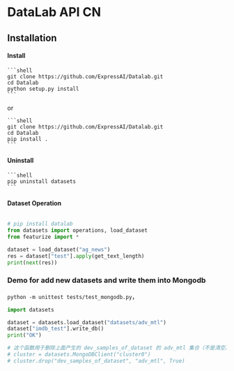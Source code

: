 # DataLab API CN

## Installation
#### Install

    ```shell
    git clone https://github.com/ExpressAI/Datalab.git
    cd Datalab
    python setup.py install
    ```
   or 

    ```shell
    git clone https://github.com/ExpressAI/Datalab.git
    cd Datalab
    pip install .
    ```

#### Uninstall
    ```shell
    pip uninstall datasets
    ```

#### Dataset Operation
```python

# pip install datalab
from datasets import operations, load_dataset
from featurize import *

dataset = load_dataset("ag_news")
res = dataset["test"].apply(get_text_length)
print(next(res))


```

   

### Demo for add new datasets and write them into Mongodb

`python -m unittest tests/test_mongodb.py`，

```python
import datasets

dataset = datasets.load_dataset("datasets/adv_mtl")
dataset["imdb_test"].write_db()
print("OK")

# 这个函数用于删除上面产生的 dev_samples_of_dataset 的 adv_mtl 集合（不是清空），慎用
# cluster = datasets.MongoDBClient("cluster0")
# cluster.drop("dev_samples_of_dataset", "adv_mtl", True)

```


